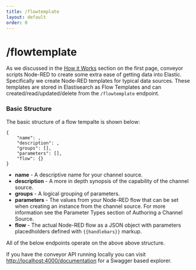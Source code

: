 ```yaml
---
title: /flowtemplate
layout: default
order: 0
---
```


# /flowtemplate
As we discussed in the [How it Works](../) section on the first page, conveyor scripts Node-RED to create some extra ease of getting data into Elastic. Specifically we create Node-RED templates for typical data sources. These templates are stored in Elastisearch as Flow Templates and can created/read/updated/delete from the `/flowtemplate` endpoint.

### Basic Structure
The basic structure of a flow tempalte is shown below:
```
{
    "name": ,
    "description": ,
    "groups": [],
    "parameters": [],
    "flow": {}
}
```

 - **name** - A descriptive name for your channel source.
 - **description** - A more in depth synopsis of the capability of the channel source.
 - **groups** - A logical grouping of parameters.
 - **parameters** - The values from your Node-RED flow that can be set when creating an instance from the channel source. For more information see the Parameter Types section of Authoring a Channel Source.
 - **flow** - The actual Node-RED flow as a JSON object with parameters placedholders defined with `{{handlebars}}` markup.

 All of the below endpoints operate on the above above structure.
 
 If you have the conveyor API running locally you can visit [http://localhost:4000/documentation](http://localhost:4000/documentation) for a Swagger based explorer.